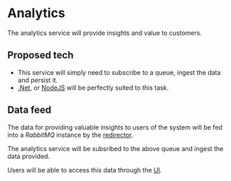 # Analytics

The analytics service will provide insights and value to customers.

## Proposed tech

- This service will simply need to subscribe to a queue, ingest the data and persist it.
- [.Net](https://learn.microsoft.com/en-us/dotnet/), or [NodeJS](https://nodejs.org/en/docs/) will be perfectly suited to this task.

## Data feed

The data for providing valuable insights to users of the system will be fed into a _RabbitMQ_ instance by the [redirector](./shrtnr-redirector.md).

The analytics service will be subsribed to the above queue and ingest the data provided.

Users will be able to access this data through the [UI](./shrtnr-ui.md).
